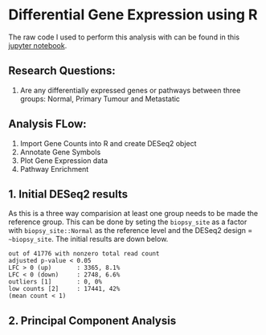 # Differential Gene Expression using R
The raw code I used to perform this analysis with can be found in this [jupyter notebook]().

## Research Questions:
1. Are any differentially expressed genes or pathways between three groups: Normal, Primary Tumour and Metastatic

## Analysis FLow:
1. Import Gene Counts into R and create DESeq2 object
2. Annotate Gene Symbols
3. Plot Gene Expression data
4. Pathway Enrichment

## 1. Initial DESeq2 results
As this is a three way comparision at least one group needs to be made the reference group. This can be done by seting the `biopsy_site` as a factor with `biopsy_site::Normal` as the reference level and the DESeq2 design = `~biopsy_site`. The initial results are down below.
```
out of 41776 with nonzero total read count
adjusted p-value < 0.05
LFC > 0 (up)       : 3365, 8.1%
LFC < 0 (down)     : 2748, 6.6%
outliers [1]       : 0, 0%
low counts [2]     : 17441, 42%
(mean count < 1)
```
## 2. Principal Component Analysis
